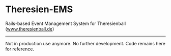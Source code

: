 Theresien-EMS
=============

Rails-based Event Management System for Theresienball (www.theresienball.de)

-------------
Not in production use anymore. No further development.
Code remains here for reference.


